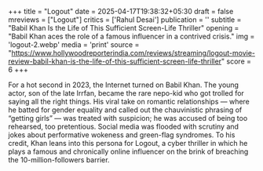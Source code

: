 +++
title = "Logout"
date = 2025-04-17T19:38:32+05:30
draft = false
mreviews = ["Logout"]
critics = ['Rahul Desai']
publication = ''
subtitle = "Babil Khan Is the Life of This Sufficient Screen-Life Thriller"
opening = "Babil Khan aces the role of a famous influencer in a contrived crisis."
img = 'logout-2.webp'
media = 'print'
source = "https://www.hollywoodreporterindia.com/reviews/streaming/logout-movie-review-babil-khan-is-the-life-of-this-sufficient-screen-life-thriller"
score = 6
+++

For a hot second in 2023, the Internet turned on Babil Khan. The young actor, son of the late Irrfan, became the rare nepo-kid who got trolled for saying all the right things. His viral take on romantic relationships — where he batted for gender equality and called out the chauvinistic phrasing of “getting girls” — was treated with suspicion; he was accused of being too rehearsed, too pretentious. Social media was flooded with scrutiny and jokes about performative wokeness and green-flag syndromes. To his credit, Khan leans into this persona for Logout, a cyber thriller in which he plays a famous and chronically online influencer on the brink of breaching the 10-million-followers barrier.

